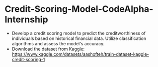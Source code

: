 # Credit-Scoring-Model-CodeAlpha-Internship
- Develop a credit scoring model to predict the creditworthiness of individuals based on historical financial data. Utilize classification algorithms and assess the model's accuracy.
- Download the dataset from Kaggle: https://www.kaggle.com/datasets/aashofteh/train-dataset-kaggle-credit-scoring-1
